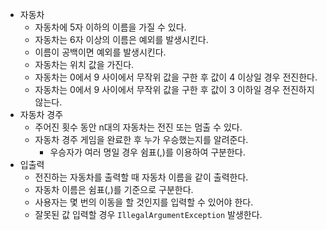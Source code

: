 - 자동차
    - 자동차에 5자 이하의 이름을 가질 수 있다.
    - 자동차는 6자 이상의 이름은 예외를 발생시킨다.
    - 이름이 공백이면 예외를 발생시킨다.
    - 자동차는 위치 값을 가진다.
    - 자동차는 0에서 9 사이에서 무작위 값을 구한 후 값이 4 이상일 경우 전진한다.
    - 자동차는 0에서 9 사이에서 무작위 값을 구한 후 값이 3 이하일 경우 전진하지 않는다.
- 자동차 경주
    - 주어진 횟수 동안 n대의 자동차는 전진 또는 멈출 수 있다.
    - 자동차 경주 게임을 완료한 후 누가 우승했는지를 알려준다.
        - 우승자가 여러 명일 경우 쉼표(,)를 이용하여 구분한다.
- 입출력
    - 전진하는 자동차를 출력할 때 자동차 이름을 같이 출력한다.
    - 자동차 이름은 쉼표(,)를 기준으로 구분한다.
    - 사용자는 몇 번의 이동을 할 것인지를 입력할 수 있어야 한다.
    - 잘못된 값 입력할 경우 `IllegalArgumentException` 발생한다.
